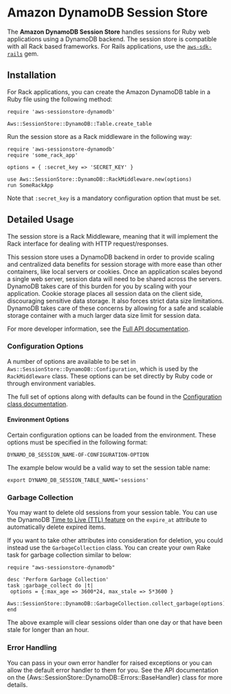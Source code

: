 # Amazon DynamoDB Session Store

The **Amazon DynamoDB Session Store** handles sessions for Ruby web applications
using a DynamoDB backend. The session store is compatible with all Rack based
frameworks. For Rails applications, use the [`aws-sdk-rails`][1] gem.

## Installation

For Rack applications, you can create the Amazon DynamoDB table in a
Ruby file using the following method:

    require 'aws-sessionstore-dynamodb'

    Aws::SessionStore::DynamoDB::Table.create_table

Run the session store as a Rack middleware in the following way:

    require 'aws-sessionstore-dynamodb'
    require 'some_rack_app'

    options = { :secret_key => 'SECRET_KEY' }

    use Aws::SessionStore::DynamoDB::RackMiddleware.new(options)
    run SomeRackApp

Note that `:secret_key` is a mandatory configuration option that must be set.

## Detailed Usage

The session store is a Rack Middleware, meaning that it will implement the Rack
interface for dealing with HTTP request/responses.

This session store uses a DynamoDB backend in order to provide scaling and
centralized data benefits for session storage with more ease than other
containers, like local servers or cookies. Once an application scales beyond
a single web server, session data will need to be shared across the servers.
DynamoDB takes care of this burden for you by scaling with your application.
Cookie storage places all session data on the client side,
discouraging sensitive data storage. It also forces strict data size
limitations. DynamoDB takes care of these concerns by allowing for a safe and
scalable storage container with a much larger data size limit for session data.

For more developer information, see the [Full API documentation][2].

### Configuration Options

A number of options are available to be set in
`Aws::SessionStore::DynamoDB::Configuration`, which is used by the
`RackMiddleware` class. These options can be set directly by Ruby code or
through environment variables.

The full set of options along with defaults can be found in the
[Configuration class documentation][3].

#### Environment Options

Certain configuration options can be loaded from the environment. These
options must be specified in the following format:

    DYNAMO_DB_SESSION_NAME-OF-CONFIGURATION-OPTION

The example below would be a valid way to set the session table name:

    export DYNAMO_DB_SESSION_TABLE_NAME='sessions'

### Garbage Collection

You may want to delete old sessions from your session table. You can use the
DynamoDB [Time to Live (TTL) feature][4] on the `expire_at` attribute to
automatically delete expired items.

If you want to take other attributes into consideration for deletion, you could
instead use the `GarbageCollection` class. You can create your own Rake task for
garbage collection similar to below:

    require "aws-sessionstore-dynamodb"

    desc 'Perform Garbage Collection'
    task :garbage_collect do |t|
     options = {:max_age => 3600*24, max_stale => 5*3600 }
     Aws::SessionStore::DynamoDB::GarbageCollection.collect_garbage(options)
    end

The above example will clear sessions older than one day or that have been
stale for longer than an hour.

### Error Handling

You can pass in your own error handler for raised exceptions or you can allow
the default error handler to them for you. See the API documentation
on the {Aws::SessionStore::DynamoDB::Errors::BaseHandler} class for more
details.

[1]: https://github.com/aws/aws-sdk-rails/
[2]: https://docs.aws.amazon.com/sdk-for-ruby/aws-sessionstore-dynamodb/api/
[3]: https://docs.aws.amazon.com/sdk-for-ruby/aws-sessionstore-dynamodb/api/Aws/SessionStore/DynamoDB/Configuration.html
[4]: https://docs.aws.amazon.com/amazondynamodb/latest/developerguide/TTL.html
